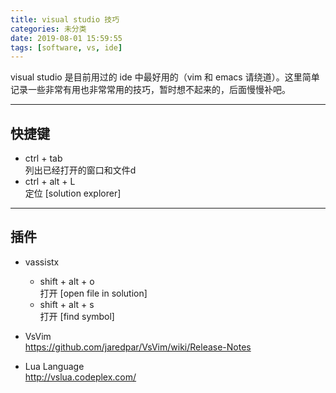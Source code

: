 ```yaml
---
title: visual studio 技巧
categories: 未分类
date: 2019-08-01 15:59:55
tags: [software, vs, ide]
---
```


visual studio 是目前用过的 ide 中最好用的（vim 和 emacs 请绕道）。这里简单记录一些非常有用也非常常用的技巧，暂时想不起来的，后面慢慢补吧。
<!--more-->

------
## 快捷键

* ctrl + tab  
    列出已经打开的窗口和文件d
* ctrl + alt + L  
    定位 [solution explorer]

------
## 插件

* vassistx  
    - shift + alt + o  
        打开 [open file in solution]
    - shift + alt + s  
        打开 [find symbol]

* VsVim  
    <https://github.com/jaredpar/VsVim/wiki/Release-Notes>

* Lua Language  
    <http://vslua.codeplex.com/>

